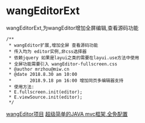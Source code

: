 # wangEditorExt
wangEditorExt,为wangEditor增加全屏编辑,查看源码功能

```
/**
 * wangEditor扩展,增加全屏 查看源码功能
 * 传入均为 editor实例,非css选择器
 * 依赖jquery 如果是layui之类的需要在layui.use方法中使用
 * 全屏功能需要引入 wangEditor-fullscreen.css
 * @author mrzhou@miw.cn
 * @date 2018.8.30 am 10:00
 *       2018.9.18 pm 16:00 增加同页多编辑器支持
 * 使用方法:
 * E.fullscreen.init(editor);
 * E.viewSource.init(editor);
 */
```

[wangEditor项目](https://github.com/wangfupeng1988/wangEditor)
[超级简单的JAVA mvc框架,全免配置](https://github.com/askmiw/simpleweb)
